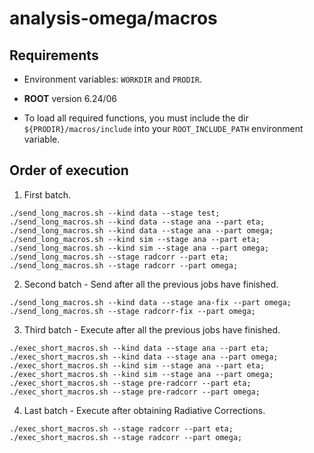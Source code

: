 analysis-omega/macros
=====================

## Requirements

* Environment variables: `WORKDIR` and `PRODIR`.

* **ROOT** version 6.24/06

* To load all required functions, you must include the dir `${PRODIR}/macros/include` into your `ROOT_INCLUDE_PATH` environment variable.

## Order of execution

1. First batch.

```
./send_long_macros.sh --kind data --stage test;
./send_long_macros.sh --kind data --stage ana --part eta;
./send_long_macros.sh --kind data --stage ana --part omega;
./send_long_macros.sh --kind sim --stage ana --part eta;
./send_long_macros.sh --kind sim --stage ana --part omega;
./send_long_macros.sh --stage radcorr --part eta;
./send_long_macros.sh --stage radcorr --part omega;
```

2. Second batch - Send after all the previous jobs have finished.

```
./send_long_macros.sh --kind data --stage ana-fix --part omega;
./send_long_macros.sh --stage radcorr-fix --part omega;
```

3. Third batch - Execute after all the previous jobs have finished.

```
./exec_short_macros.sh --kind data --stage ana --part eta;
./exec_short_macros.sh --kind data --stage ana --part omega;
./exec_short_macros.sh --kind sim --stage ana --part eta;
./exec_short_macros.sh --kind sim --stage ana --part omega;
./exec_short_macros.sh --stage pre-radcorr --part eta;
./exec_short_macros.sh --stage pre-radcorr --part omega;
```

4. Last batch - Execute after obtaining Radiative Corrections.

```
./exec_short_macros.sh --stage radcorr --part eta;
./exec_short_macros.sh --stage radcorr --part omega;
```
